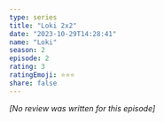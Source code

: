 ```yaml
---
type: series
title: "Loki 2x2"
date: "2023-10-29T14:28:41"
name: "Loki"
season: 2
episode: 2
rating: 3
ratingEmoji: ⭐️⭐️⭐️
share: false
---
```


*[No review was written for this episode]*
